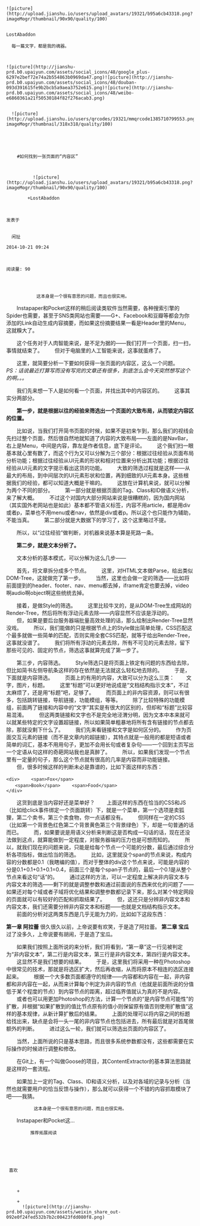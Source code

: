 
    
  
    ![picture](http://upload.jianshu.io/users/upload_avatars/19321/b95a6cb43318.png?imageMogr/thumbnail/90x90/quality/100)
    

    LostAbaddon
  
      每一篇文字，都是我的魂器。

  
  
    ![picture](http://jianshu-prd.b0.upaiyun.com/assets/social_icons/48/google_plus-6297e2bef72e74a2b554863b0969da47.png)![picture](http://jianshu-prd.b0.upaiyun.com/assets/social_icons/48/douban-093d391615fe9b2bcb5a9aea3752e615.png)![picture](http://jianshu-prd.b0.upaiyun.com/assets/social_icons/48/weibo-e6860361a21f50530184f82f276acab3.png)
  
    
      ![picture](http://upload.jianshu.io/users/qrcodes/19321/mmqrcode1385710799553.png?imageMogr/thumbnail/318x318/quality/100)
    


    
      
        #如何找到一张页面的“内容区”
        
          
            
              ![picture](http://upload.jianshu.io/users/upload_avatars/19321/b95a6cb43318.png?imageMogr/thumbnail/90x90/quality/100)
            
            +LostAbaddon
        
        
    
    发表于 

    
      闲扯

    2014-10-21 09:24

    

    阅读量: 90
  


        
            　　这本身是一个很有意思的问题，而且也很实用。

  　　Instapaper和Pocket这样的稍后阅读类软件当然需要，各种搜索引擎的Spider也需要，甚至于SNS类网站也需要——G+、Facebook和豆瓣等都会为你添加的Link自动生成内容摘要，而如果这份摘要结果一看是Header里的Menu，这就糗大了。

  　　这个任务对于人肉智能来说，是不足为据的——我们打开一个页面，扫一扫，事情就结束了。
　　但对于电脑里的人工智能来说，这事就蛋疼了。

  　　这里，就简要分析一下要如何获得一张页面的内容区，这么一个问题。
　　<em>PS：话说最近打算写而没有写完的文章还有很多，到底怎么会今天突然想写这个的啊。。。</em>


  　　我们先来想一下人是如何看一个页面，并找出其中的内容区的。
　　这事其实分两部分。

  　　<strong>第一步，就是根据以往的经验来筛选出一个页面的大致布局，从而锁定内容区的位置。</strong>

  　　比如说，当我们打开简书页面的时候，如果不是初来乍到，那么我们的视线会先扫过整个页面，然后很自然地就知道了内容的大致布局——左面的是NavBar，右上是Menu，中间是内容，靠左是作者信息，底下是评论。
　　这个我们扫一眼基本就心里有数了，而这个行为又可以分解为三个部分：根据过往经验从页面布局分析功能；根据过往经验从UI元素的形状和相对位置来分析出其功能；根据过往经验从UI元素的文字提示看出这货的功能。
　　大致的筛选过程就是这样——从最大的布局，到中间层次的UI元素形状和位置，再到细致的UI元素本身。这些根据我们的经验，都可以知道大概是干嘛的。
　　这放在计算机来说，就可以分解为两个不同的部分。
　　第一部分就是根据页面的Tag、Class和ID做语义分析，来了解大概。
　　不过这个对国内大部分网站来说是很糟糕的，因为国内网站（其实国外老网站也是如此）基本都不管语义标签，内容不用article，都是用div或者p，菜单也不用menu或者nav，依然是div或者p。所以这个也只能作为辅助，不能当真。
　　第二部分就是大数据下的学习了，这个这里略过不提。

  　　所以，以“过往经验”做判断，对机器来说基本算是死路一条。

  　　<strong>第二步，就是文本分析了。</strong>

  　　文本分析的基本模式，可以分解为这么几步——

  　　首先，将文章拆分成多个节点。
　　这里，对HTML文本做Parse，给出类似DOM-Tree，这就做完了第一步。
　　当然，这里也会做一定的筛选——比如将前面提到的header、footer、nav、menu都去掉，iframe肯定也要去掉，video啊audio啊object啊这些统统去掉。

  　　接着，是做Style的筛选。
　　这里比较牛叉的，是从DOM-Tree生成网站的Render-Tree，然后将所有浮动元素去除——内容显然不应该是浮动的。
　　但，如果是要后台服务器端批量高效处理的话，那么绘制出Render-Tree显然没戏。
　　所以，我们能做的只是根据节点上的Style做出简单处理，CSS匹配这个最多就做一些简单的匹配，否则实用全套CSS匹配，就等于给出Render-Tree，这事就没谱了。
　　我们将所有浮动的元素去除，所有不可见的元素去除，留下那些可见的、固定的节点，筛选这事就算完成了第一步了。

  　　第三步，内容筛选。
　　Style筛选只是将页面上铁定有问题的东西给去除，但比如简书左侧导航条这样的存在依然是无法就这么轻松地去除的。
　　于是，下面就是内容筛选。
　　页面上的有用的内容，大致可以分为这么三类：
　　文字，图片，标题。
　　这里“标题”可以更好地说成是“文档结构指示文本”，不过太麻烦了，还是用“标题”吧，足够了。
　　而页面上的非内容资源，则可以有很多，包括跳转链接，导航链接，功能模组，等等。
　　除了比较特殊的功能模组，前面两了链接和内容中的“文字”其实是有很大的区别的，但却和“标题”比较容易混淆。
　　但这两类链接和文字也不是完全地泾渭分明，因为文本中本来就可以就某些特定的文字设置超链接，所以如果简单粗暴地将所有含有链接的节点都去除，那就没剩下什么了。
　　我们先来看链接和文字是如何区分的。
　　作为页面交互元素的链接（而不是文章内的超链接），其特点就是一般用的都是短语或者简单的词汇，基本不用用句子，更加不会用长句或者复杂句——一个回到主页写出一个定语从句这样的奇葩网站我也是真醉了。
　　所以，如果我们发现一个节点里有一定量的句子，那么这个节点就有很高的几率是内容而非功能链接。
　　但，很多时候这样的判断未必是靠谱的，比如下面这样的东西：

  <code>&lt;div&gt;
　　&lt;span&gt;Fox&lt;/span&gt;
　　&lt;span&gt;Book&lt;/span&gt;
　　&lt;span&gt;Food&lt;/span&gt;
&lt;/div&gt;</code></pre>
<p>　　这货到底是当内容好还是菜单好？
　　上面这样的东西在恰当的CSS和JS（比如给click事件绑定一个页面跳转）下，就是一个菜单，第一个选项是卖狐狸，第二个卖书，第三个卖食物，你一点话都没有。
　　但同样在一定的CSS（比如第一个背景色红色第二个背景黄色第三个背景绿色）下，却是一句普通的话而已。
　　而，如果要说是用语义分析来判断这是否构成一句话的话，现在还没法做到这点，就算能做到一定程度，对服务器端的压力也是可想而知的。
　　所以，就我们现在的问题来说，只能是给每个节点一个可能的分数，最后通过综合分析各项指标，做出恰当的筛选。
　　比如，这里就没个span的节点来说，构成内容的分数都是0.1（我瞎编的值），而对于整体的div这个节点来说，可能是内容的分是0.1+0.1+0.1+0.1=0.4，前面三个是每个span子节点的，最后一个0.1是从整个节点来看这句“话”的。
　　通过这样的方法，可以一定程度上解决非内容文本与内容文本的筛选——剩下的就是调整参数和通过前面说的东西来优化的问题了——如果还对每个域或者子域将优化结果和调整参数都记录下来，那么对某个特定网段的页面就可以有较好的匹配和抓取结果了。
　　但，这还只是分辨非内容文本和内容文本，我们还需要分辨非内容文本和标题——也就是文档结构指示文本。
　　前面的分析对这两类东西是几乎无能为力的，比如如下这段东西：

>
<strong>第一章 阿拉蕾</strong>
很久很久以前，上帝说要有欢笑，于是造了阿拉蕾。
<strong>第二章 宝瓜</strong>
过了没多久，上帝说要有胡闹，于是造了宝瓜。

  　　如果我们按照上面所说的来分析，我们将看到，“第一章”这一行见被判定为“非内容文本”，第二行是内容文本，第三行是非内容文本，第四行是内容文本。
　　这显然不是我们想要的结果。
　　于是，这里我们将采用一种在Photoshop中很常见的技术，那就是将选区扩大，然后再收缩，从而将原本不相连的选区连接起来。
　　根据一个大多数页面都遵守的规律——内容都和内容在一起，非内容都和非内容在一起，从而来计算每个判定为非内容的节点（也就是前面所说的分值低于某个程度的节点）到内容节点的距离，超过临界值就认为真的不是内容。
　　或者也可以用更加Photoshop的方法，计算一个节点的“是内容节点可能性”的扩散，并根据“如果扩散到的值比节点原有的值小则保留原有值否则使用扩散值”这样的基本规律，从新计算扩散后的结果。
　　上面的处理可以将内容之间的标题给找出来，缺点是会将一头一尾的非内容节点也包括进去，所有最后就是对首尾做额外的判断。
　　进过这么一轮，我们就可以筛选出页面的内容区了。

  　　当然，上面所说的只是基本思路，而且很多系统参数都没有，这些都需要在实际操作的时候进行调整和修改。

  　　在Git上，有一个叫做Goose的项目，其ContentExtractor的基本算法思路就是这样的一套流程。

  　　如果加上一定的Tag、Class、ID和语义分析，以及对各域的记录与分析（当然也就需要用户的恰当反馈与操作），那么就可以获得一个不错的内容抓取模块了吧——我猜。


        
           　　这本身是一个很有意思的问题，而且也很实用。 
 　　Instapaper和Pocket这...
      
    
    
      
      
      
          
             推荐拓展阅读
        
      
    
    
      
          
     喜欢

      
      
        +
                  
        +
          ![picture](http://jianshu-prd.b0.upaiyun.com/assets/weixin_share_out-092e0f24fed532b7b2c00423fdd080f8.png)
        
      
    
  


